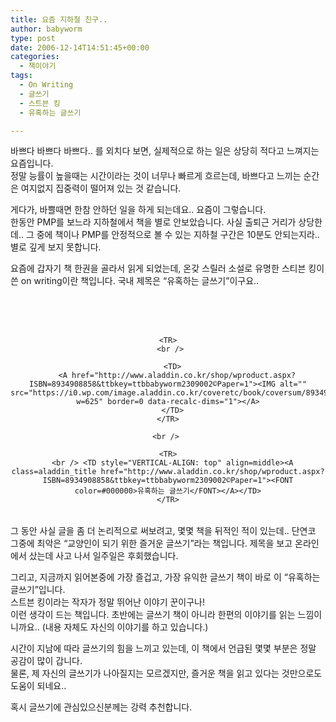 ```yaml
---
title: 요즘 지하철 친구..
author: babyworm
type: post
date: 2006-12-14T14:51:45+00:00
categories:
  - 책이야기
tags:
  - On Writing
  - 글쓰기
  - 스트븐 킹
  - 유혹하는 글쓰기

---
```

바쁘다 바쁘다 바쁘다.. 를 외치다 보면, 실제적으로 하는 일은 상당히 적다고 느껴지는 요즘입니다.<br>
정말 능률이 높을때는 시간이라는 것이 너무나 빠르게 흐르는데, 바쁘다고 느끼는 순간은 여지없지 집중력이 떨어져 있는 것 같습니다. 

게다가, 바쁠때면 한참 안하던 일을 하게 되는데요.. 요즘이 그렇습니다.<br>
한동안 PMP를 보느라 지하철에서 책을 별로 안보았습니다. 사실 출퇴근 거리가 상당한데.. 그 중에 책이나 PMP를 안정적으로 볼 수 있는 지하철 구간은 10분도 안되는지라.. 별로 깊게 보지 못합니다. 

요즘에 갑자기 책 한권을 골라서 읽게 되었는데, 온갖 스릴러 소설로 유명한 스티븐 킹이 쓴 on writing이란 책입니다. 국내 제목은 “유혹하는 글쓰기”이구요..

<DIV style="TEXT-ALIGN: center">
  <br /> 
  
  <TABLE>
    <br /> <br /> 
    
    <TR>
      <br /> 
      
      <TD>
        <A href="http://www.aladdin.co.kr/shop/wproduct.aspx?ISBN=8934908858&ttbkey=ttbbabyworm2309002©Paper=1"><IMG alt="" src="https://i0.wp.com/image.aladdin.co.kr/coveretc/book/coversum/8934908858_1.jpg?w=625" border=0 data-recalc-dims="1"></A>
      </TD>
    </TR>
    
    <br /> 
    
    <TR>
      <br /> <TD style="VERTICAL-ALIGN: top" align=middle><A class=aladdin_title href="http://www.aladdin.co.kr/shop/wproduct.aspx?ISBN=8934908858&ttbkey=ttbbabyworm2309002©Paper=1"><FONT color=#000000>유혹하는 글쓰기</FONT></A></TD>
    </TR>
  </TABLE>
</DIV>

그 동안 사실 글을 좀 더 논리적으로 써보려고, 몇몇 책을 뒤적인 적이 있는데.. 단연코 그중에 최악은 “교양인이 되기 위한 즐거운 글쓰기”라는 책입니다. 제목을 보고 온라인에서 샀는데 사고 나서 일주일은 후회했습니다. 

그리고, 지금까지 읽어본중에 가장 즐겁고, 가장 유익한 글쓰기 책이 바로 이 “유혹하는 글쓰기”입니다.<br>
스트븐 킹이라는 작자가 정말 뛰어난 이야기 꾼이구나!<br>
이런 생각이 드는 책입니다. 초반에는 글쓰기 책이 아니라 한편의 이야기를 읽는 느낌이니까요.. (내용 자체도 자신의 이야기를 하고 있습니다.)

시간이 지남에 따라 글쓰기의 힘을 느끼고 있는데, 이 책에서 언급된 몇몇 부분은 정말 공감이 많이 갑니다.<br>
물론, 제 자신의 글쓰기가 나아질지는 모르겠지만, 즐거운 책을 읽고 있다는 것만으로도 도움이 되네요..

혹시 글쓰기에 관심있으신분께는 강력 추천합니다.
